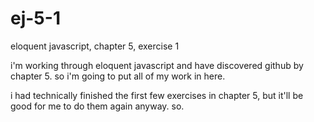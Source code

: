 # ej-5-1
eloquent javascript, chapter 5, exercise 1

i'm working through eloquent javascript and have discovered github by chapter 5. so i'm going to put all of my work in here.

i had technically finished the first few exercises in chapter 5, but it'll be good for me to do them again anyway. so.

